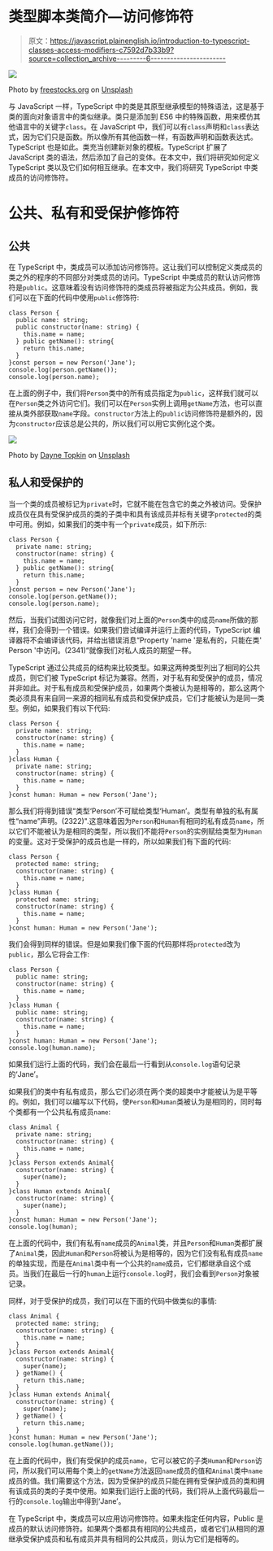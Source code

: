 # 类型脚本类简介—访问修饰符

> 原文：<https://javascript.plainenglish.io/introduction-to-typescript-classes-access-modifiers-c7592d7b33b9?source=collection_archive---------6----------------------->

![](img/4981c2cf7a395527233d20941e546788.png)

Photo by [freestocks.org](https://unsplash.com/@freestocks?utm_source=medium&utm_medium=referral) on [Unsplash](https://unsplash.com?utm_source=medium&utm_medium=referral)

与 JavaScript 一样，TypeScript 中的类是其原型继承模型的特殊语法，这是基于类的面向对象语言中的类似继承。类只是添加到 ES6 中的特殊函数，用来模仿其他语言中的关键字`class`。在 JavaScript 中，我们可以有`class`声明和`class`表达式，因为它们只是函数。所以像所有其他函数一样，有函数声明和函数表达式。TypeScript 也是如此。类充当创建新对象的模板。TypeScript 扩展了 JavaScript 类的语法，然后添加了自己的变体。在本文中，我们将研究如何定义 TypeScript 类以及它们如何相互继承。在本文中，我们将研究 TypeScript 中类成员的访问修饰符。

# 公共、私有和受保护修饰符

## 公共

在 TypeScript 中，类成员可以添加访问修饰符。这让我们可以控制定义类成员的类之外的程序的不同部分对类成员的访问。TypeScript 中类成员的默认访问修饰符是`public`。这意味着没有访问修饰符的类成员将被指定为公共成员。例如，我们可以在下面的代码中使用`public`修饰符:

```
class Person {
  public name: string;
  public constructor(name: string) {
    this.name = name;
  } public getName(): string{
    return this.name;
  }
}const person = new Person('Jane');
console.log(person.getName());
console.log(person.name);
```

在上面的例子中，我们将`Person`类中的所有成员指定为`public`，这样我们就可以在`Person`类之外访问它们。我们可以在`Person`实例上调用`getName`方法，也可以直接从类外部获取`name`字段。`constructor`方法上的`public`访问修饰符是额外的，因为`constructor`应该总是公共的，所以我们可以用它实例化这个类。

![](img/e950689c05716c3a6b0880bffd40db56.png)

Photo by [Dayne Topkin](https://unsplash.com/@dtopkin1?utm_source=medium&utm_medium=referral) on [Unsplash](https://unsplash.com?utm_source=medium&utm_medium=referral)

## 私人和受保护的

当一个类的成员被标记为`private`时，它就不能在包含它的类之外被访问。受保护成员仅在具有受保护成员的类的子类中和具有该成员并标有关键字`protected`的类中可用。例如，如果我们的类中有一个`private`成员，如下所示:

```
class Person {
  private name: string;
  constructor(name: string) {
    this.name = name;
  } public getName(): string{
    return this.name;
  }
}const person = new Person('Jane');
console.log(person.getName());
console.log(person.name);
```

然后，当我们试图访问它时，就像我们对上面的`Person`类中的成员`name`所做的那样，我们会得到一个错误。如果我们尝试编译并运行上面的代码，TypeScript 编译器将不会编译该代码，并给出错误消息“Property 'name '是私有的，只能在类' Person '中访问。(2341)“就像我们对私人成员的期望一样。

TypeScript 通过公共成员的结构来比较类型。如果这两种类型列出了相同的公共成员，则它们被 TypeScript 标记为兼容。然而，对于私有和受保护的成员，情况并非如此。对于私有成员和受保护成员，如果两个类被认为是相等的，那么这两个类必须具有来自同一来源的相同私有成员和受保护成员，它们才能被认为是同一类型。例如，如果我们有以下代码:

```
class Person {
  private name: string;
  constructor(name: string) {
    this.name = name;
  }
}class Human {
  private name: string;
  constructor(name: string) {
    this.name = name;
  }
}const human: Human = new Person('Jane');
```

那么我们将得到错误“类型‘Person’不可赋给类型‘Human’。类型有单独的私有属性“name”声明。(2322)".这意味着因为`Person`和`Human`有相同的私有成员`name`，所以它们不能被认为是相同的类型，所以我们不能将`Person`的实例赋给类型为`Human`的变量。这对于受保护的成员也是一样的，所以如果我们有下面的代码:

```
class Person {
  protected name: string;
  constructor(name: string) {
    this.name = name;
  }
}class Human {
  protected name: string;
  constructor(name: string) {
    this.name = name;
  }
}const human: Human = new Person('Jane');
```

我们会得到同样的错误。但是如果我们像下面的代码那样将`protected`改为`public`，那么它将会工作:

```
class Person {
  public name: string;
  constructor(name: string) {
    this.name = name;
  }
}class Human {
  public name: string;
  constructor(name: string) {
    this.name = name;
  }
}const human: Human = new Person('Jane');
console.log(human.name);
```

如果我们运行上面的代码，我们会在最后一行看到从`console.log`语句记录的‘Jane’。

如果我们的类中有私有成员，那么它们必须在两个类的超类中才能被认为是平等的。例如，我们可以编写以下代码，使`Person`和`Human`类被认为是相同的，同时每个类都有一个公共私有成员`name`:

```
class Animal {
  private name: string;
  constructor(name: string) {
    this.name = name;      
  }
}class Person extends Animal{
  constructor(name: string) {
    super(name);    
  }
}class Human extends Animal{
  constructor(name: string) {
    super(name);    
  }
}const human: Human = new Person('Jane');
console.log(human);
```

在上面的代码中，我们有私有`name`成员的`Animal`类，并且`Person`和`Human`类都扩展了`Animal`类，因此`Human`和`Person`将被认为是相等的，因为它们没有私有成员`name`的单独实现，而是在`Animal`类中有一个公共的`name`成员，它们都继承自这个成员。当我们在最后一行的`human`上运行`console.log`时，我们会看到`Person`对象被记录。

同样，对于受保护的成员，我们可以在下面的代码中做类似的事情:

```
class Animal {
  protected name: string;
  constructor(name: string) {
    this.name = name;      
  }
}class Person extends Animal{
  constructor(name: string) {
    super(name);    
  } getName() {
    return this.name;
  }
}class Human extends Animal{
  constructor(name: string) {
    super(name);    
  } getName() {
    return this.name;
  }
}const human: Human = new Person('Jane');
console.log(human.getName());
```

在上面的代码中，我们有受保护的成员`name`，它可以被它的子类`Human`和`Person`访问，所以我们可以用每个类上的`getName`方法返回`name`成员的值和`Animal`类中`name`成员的值。我们需要这个方法，因为受保护的成员只能在拥有受保护成员的类和拥有该成员的类的子类中使用。如果我们运行上面的代码，我们将从上面代码最后一行的`console.log`输出中得到‘Jane’。

在 TypeScript 中，类成员可以应用访问修饰符。如果未指定任何内容，Public 是成员的默认访问修饰符。如果两个类都具有相同的公共成员，或者它们从相同的源继承受保护成员和私有成员并具有相同的公共成员，则认为它们是相等的。